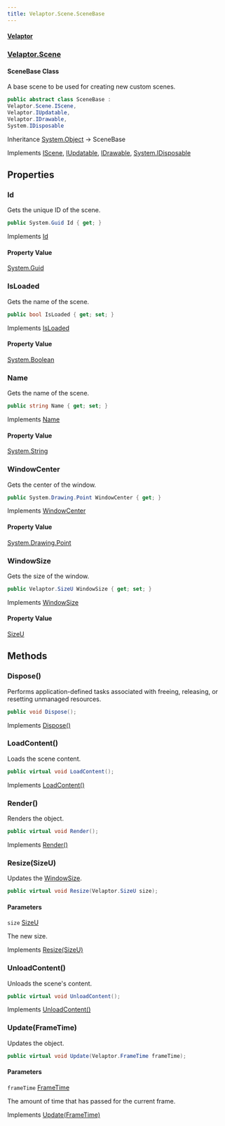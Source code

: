 ```yaml
---
title: Velaptor.Scene.SceneBase
---
```


#### [Velaptor](Namespaces.md 'Velaptor Namespaces')
### [Velaptor.Scene](Velaptor.Scene.md 'Velaptor.Scene')

#### SceneBase Class

A base scene to be used for creating new custom scenes.

```csharp
public abstract class SceneBase :
Velaptor.Scene.IScene,
Velaptor.IUpdatable,
Velaptor.IDrawable,
System.IDisposable
```

Inheritance [System.Object](https://docs.microsoft.com/en-us/dotnet/api/System.Object 'System.Object') → SceneBase

Implements [IScene](Velaptor.Scene.IScene.md 'Velaptor.Scene.IScene'), [IUpdatable](Velaptor.IUpdatable.md 'Velaptor.IUpdatable'), [IDrawable](Velaptor.IDrawable.md 'Velaptor.IDrawable'), [System.IDisposable](https://docs.microsoft.com/en-us/dotnet/api/System.IDisposable 'System.IDisposable')
## Properties

<a name='Velaptor.Scene.SceneBase.Id'></a>

### Id 

Gets the unique ID of the scene.

```csharp
public System.Guid Id { get; }
```

Implements [Id](Velaptor.Scene.IScene.md#id 'Velaptor.Scene.IScene.Id')

#### Property Value
[System.Guid](https://docs.microsoft.com/en-us/dotnet/api/System.Guid 'System.Guid')

<a name='Velaptor.Scene.SceneBase.IsLoaded'></a>

### IsLoaded 

Gets the name of the scene.

```csharp
public bool IsLoaded { get; set; }
```

Implements [IsLoaded](Velaptor.Scene.IScene.md#isloaded 'Velaptor.Scene.IScene.IsLoaded')

#### Property Value
[System.Boolean](https://docs.microsoft.com/en-us/dotnet/api/System.Boolean 'System.Boolean')

<a name='Velaptor.Scene.SceneBase.Name'></a>

### Name 

Gets the name of the scene.

```csharp
public string Name { get; set; }
```

Implements [Name](Velaptor.Scene.IScene.md#name 'Velaptor.Scene.IScene.Name')

#### Property Value
[System.String](https://docs.microsoft.com/en-us/dotnet/api/System.String 'System.String')

<a name='Velaptor.Scene.SceneBase.WindowCenter'></a>

### WindowCenter 

Gets the center of the window.

```csharp
public System.Drawing.Point WindowCenter { get; }
```

Implements [WindowCenter](Velaptor.Scene.IScene.md#windowcenter 'Velaptor.Scene.IScene.WindowCenter')

#### Property Value
[System.Drawing.Point](https://docs.microsoft.com/en-us/dotnet/api/System.Drawing.Point 'System.Drawing.Point')

<a name='Velaptor.Scene.SceneBase.WindowSize'></a>

### WindowSize 

Gets the size of the window.

```csharp
public Velaptor.SizeU WindowSize { get; set; }
```

Implements [WindowSize](Velaptor.Scene.IScene.md#windowsize 'Velaptor.Scene.IScene.WindowSize')

#### Property Value
[SizeU](Velaptor.SizeU.md 'Velaptor.SizeU')
## Methods

<a name='Velaptor.Scene.SceneBase.Dispose()'></a>

### Dispose() 

Performs application-defined tasks associated with freeing, releasing, or resetting unmanaged resources.

```csharp
public void Dispose();
```

Implements [Dispose()](https://docs.microsoft.com/en-us/dotnet/api/System.IDisposable.Dispose 'System.IDisposable.Dispose')

<a name='Velaptor.Scene.SceneBase.LoadContent()'></a>

### LoadContent() 

Loads the scene content.

```csharp
public virtual void LoadContent();
```

Implements [LoadContent()](Velaptor.Scene.IScene.md#Velaptor.Scene.IScene.LoadContent() 'Velaptor.Scene.IScene.LoadContent()')

<a name='Velaptor.Scene.SceneBase.Render()'></a>

### Render() 

Renders the object.

```csharp
public virtual void Render();
```

Implements [Render()](Velaptor.IDrawable.md#Velaptor.IDrawable.Render() 'Velaptor.IDrawable.Render()')

<a name='Velaptor.Scene.SceneBase.Resize(Velaptor.SizeU)'></a>

### Resize(SizeU) 

Updates the [WindowSize](Velaptor.Scene.IScene.md#windowsize 'Velaptor.Scene.IScene.WindowSize').

```csharp
public virtual void Resize(Velaptor.SizeU size);
```
#### Parameters

<a name='Velaptor.Scene.SceneBase.Resize(Velaptor.SizeU).size'></a>

`size` [SizeU](Velaptor.SizeU.md 'Velaptor.SizeU')

The new size.

Implements [Resize(SizeU)](Velaptor.Scene.IScene.md#Velaptor.Scene.IScene.Resize(Velaptor.SizeU) 'Velaptor.Scene.IScene.Resize(Velaptor.SizeU)')

<a name='Velaptor.Scene.SceneBase.UnloadContent()'></a>

### UnloadContent() 

Unloads the scene's content.

```csharp
public virtual void UnloadContent();
```

Implements [UnloadContent()](Velaptor.Scene.IScene.md#Velaptor.Scene.IScene.UnloadContent() 'Velaptor.Scene.IScene.UnloadContent()')

<a name='Velaptor.Scene.SceneBase.Update(Velaptor.FrameTime)'></a>

### Update(FrameTime) 

Updates the object.

```csharp
public virtual void Update(Velaptor.FrameTime frameTime);
```
#### Parameters

<a name='Velaptor.Scene.SceneBase.Update(Velaptor.FrameTime).frameTime'></a>

`frameTime` [FrameTime](Velaptor.FrameTime.md 'Velaptor.FrameTime')

The amount of time that has passed for the current frame.

Implements [Update(FrameTime)](Velaptor.IUpdatable.md#Velaptor.IUpdatable.Update(Velaptor.FrameTime) 'Velaptor.IUpdatable.Update(Velaptor.FrameTime)')
